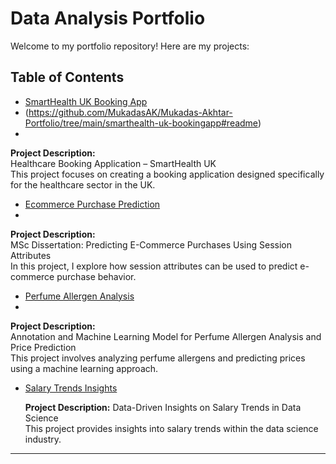 # Data Analysis Portfolio

Welcome to my portfolio repository! Here are my projects:

## Table of Contents
- [SmartHealth UK Booking App](https://github.com/MukadasAK/Mukadas-Akhtar-Portfolio/tree/main/smarthealth-uk-bookingapp#readme)
- (https://github.com/MukadasAK/Mukadas-Akhtar-Portfolio/tree/main/smarthealth-uk-bookingapp#readme)
- 
**Project Description:**  
Healthcare Booking Application – SmartHealth UK  
This project focuses on creating a booking application designed specifically for the healthcare sector in the UK.
 
- [Ecommerce Purchase Prediction](./ecommerce-purchase-prediction/README.md)
- 
 **Project Description:**  
MSc Dissertation: Predicting E-Commerce Purchases Using Session Attributes  
In this project, I explore how session attributes can be used to predict e-commerce purchase behavior.

- [Perfume Allergen Analysis](./perfume-allergen-analysis/README.md)
- 
**Project Description:**  
Annotation and Machine Learning Model for Perfume Allergen Analysis and Price Prediction  
This project involves analyzing perfume allergens and predicting prices using a machine learning approach.  

- [Salary Trends Insights](./salary-trends-insights/README.md)
  
  **Project Description:** 
Data-Driven Insights on Salary Trends in Data Science  
This project provides insights into salary trends within the data science industry.
---
